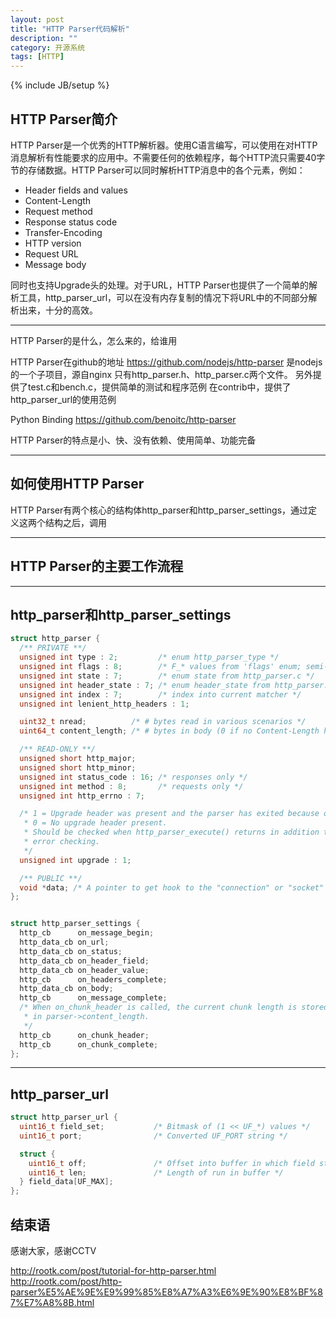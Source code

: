 ```yaml
---
layout: post
title: "HTTP Parser代码解析"
description: ""
category: 开源系统
tags: [HTTP]
---
```

{% include JB/setup %}

HTTP Parser简介
---

HTTP Parser是一个优秀的HTTP解析器。使用C语言编写，可以使用在对HTTP消息解析有性能要求的应用中。不需要任何的依赖程序，每个HTTP流只需要40字节的存储数据。HTTP Parser可以同时解析HTTP消息中的各个元素，例如：
  
  * Header fields and values
  * Content-Length
  * Request method
  * Response status code
  * Transfer-Encoding
  * HTTP version
  * Request URL
  * Message body


同时也支持Upgrade头的处理。对于URL，HTTP Parser也提供了一个简单的解析工具，http_parser_url，可以在没有内存复制的情况下将URL中的不同部分解析出来，十分的高效。

***

HTTP Parser的是什么，怎么来的，给谁用

HTTP Parser在github的地址
https://github.com/nodejs/http-parser
是nodejs的一个子项目，源自nginx
只有http_parser.h、http_parser.c两个文件。
另外提供了test.c和bench.c，提供简单的测试和程序范例
在contrib中，提供了http_parser_url的使用范例

Python Binding
https://github.com/benoitc/http-parser

HTTP Parser的特点是小、快、没有依赖、使用简单、功能完备

***

如何使用HTTP Parser
---
HTTP Parser有两个核心的结构体http_parser和http_parser_settings，通过定义这两个结构之后，调用

***

HTTP Parser的主要工作流程
---

***

http_parser和http_parser_settings
---
```c
struct http_parser {
  /** PRIVATE **/
  unsigned int type : 2;         /* enum http_parser_type */
  unsigned int flags : 8;        /* F_* values from 'flags' enum; semi-public */
  unsigned int state : 7;        /* enum state from http_parser.c */
  unsigned int header_state : 7; /* enum header_state from http_parser.c */
  unsigned int index : 7;        /* index into current matcher */
  unsigned int lenient_http_headers : 1;

  uint32_t nread;          /* # bytes read in various scenarios */
  uint64_t content_length; /* # bytes in body (0 if no Content-Length header) */

  /** READ-ONLY **/
  unsigned short http_major;
  unsigned short http_minor;
  unsigned int status_code : 16; /* responses only */
  unsigned int method : 8;       /* requests only */
  unsigned int http_errno : 7;

  /* 1 = Upgrade header was present and the parser has exited because of that.
   * 0 = No upgrade header present.
   * Should be checked when http_parser_execute() returns in addition to
   * error checking.
   */
  unsigned int upgrade : 1;

  /** PUBLIC **/
  void *data; /* A pointer to get hook to the "connection" or "socket" object */
};


struct http_parser_settings {
  http_cb      on_message_begin;
  http_data_cb on_url;
  http_data_cb on_status;
  http_data_cb on_header_field;
  http_data_cb on_header_value;
  http_cb      on_headers_complete;
  http_data_cb on_body;
  http_cb      on_message_complete;
  /* When on_chunk_header is called, the current chunk length is stored
   * in parser->content_length.
   */
  http_cb      on_chunk_header;
  http_cb      on_chunk_complete;
};
```

***

http_parser_url
---

```c
struct http_parser_url {
  uint16_t field_set;           /* Bitmask of (1 << UF_*) values */
  uint16_t port;                /* Converted UF_PORT string */

  struct {
    uint16_t off;               /* Offset into buffer in which field starts */
    uint16_t len;               /* Length of run in buffer */
  } field_data[UF_MAX];
};
```

结束语
---
感谢大家，感谢CCTV

http://rootk.com/post/tutorial-for-http-parser.html
http://rootk.com/post/http-parser%E5%AE%9E%E9%99%85%E8%A7%A3%E6%9E%90%E8%BF%87%E7%A8%8B.html


